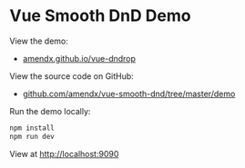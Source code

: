 # Vue Smooth DnD Demo

View the demo:

- [amendx.github.io/vue-dndrop](https://amendx.github.io/vue-dndrop)

View the source code on GitHub:

- [github.com/amendx/vue-smooth-dnd/tree/master/demo](https://github.com/amendx/vue-dndrop/tree/master/demo)

Run the demo locally:

```bash
npm install
npm run dev
```

View at [http://localhost:9090](http://localhost:9090)
